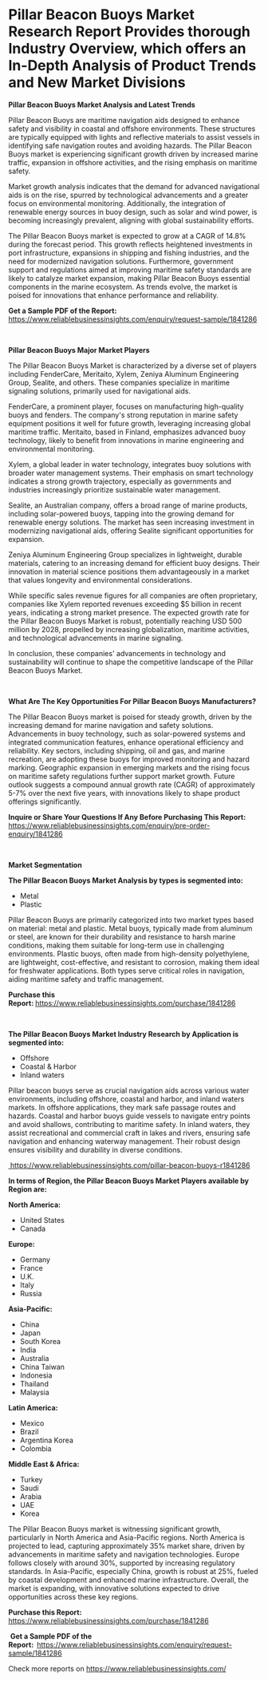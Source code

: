 <p><h1>Pillar Beacon Buoys Market Research Report Provides thorough Industry Overview, which offers an In-Depth Analysis of Product Trends and New Market Divisions</h1></p><p><strong>Pillar Beacon Buoys Market Analysis and Latest Trends</strong></p>
<p><p>Pillar Beacon Buoys are maritime navigation aids designed to enhance safety and visibility in coastal and offshore environments. These structures are typically equipped with lights and reflective materials to assist vessels in identifying safe navigation routes and avoiding hazards. The Pillar Beacon Buoys market is experiencing significant growth driven by increased marine traffic, expansion in offshore activities, and the rising emphasis on maritime safety.</p><p>Market growth analysis indicates that the demand for advanced navigational aids is on the rise, spurred by technological advancements and a greater focus on environmental monitoring. Additionally, the integration of renewable energy sources in buoy design, such as solar and wind power, is becoming increasingly prevalent, aligning with global sustainability efforts.</p><p>The Pillar Beacon Buoys market is expected to grow at a CAGR of 14.8% during the forecast period. This growth reflects heightened investments in port infrastructure, expansions in shipping and fishing industries, and the need for modernized navigation solutions. Furthermore, government support and regulations aimed at improving maritime safety standards are likely to catalyze market expansion, making Pillar Beacon Buoys essential components in the marine ecosystem. As trends evolve, the market is poised for innovations that enhance performance and reliability.</p></p>
<p><strong>Get a Sample PDF of the Report:&nbsp;</strong> <a href="https://www.reliablebusinessinsights.com/enquiry/request-sample/1841286?utm_campaign=3133&utm_medium=2&utm_source=Github&utm_content=ia&utm_term=12042025&utm_id=pillar-beacon-buoys">https://www.reliablebusinessinsights.com/enquiry/request-sample/1841286</a></p>
<p>&nbsp;</p>
<p><strong>Pillar Beacon Buoys Major Market Players</strong></p>
<p><p>The Pillar Beacon Buoys Market is characterized by a diverse set of players including FenderCare, Meritaito, Xylem, Zeniya Aluminum Engineering Group, Sealite, and others. These companies specialize in maritime signaling solutions, primarily used for navigational aids.</p><p>FenderCare, a prominent player, focuses on manufacturing high-quality buoys and fenders. The company's strong reputation in marine safety equipment positions it well for future growth, leveraging increasing global maritime traffic. Meritaito, based in Finland, emphasizes advanced buoy technology, likely to benefit from innovations in marine engineering and environmental monitoring.</p><p>Xylem, a global leader in water technology, integrates buoy solutions with broader water management systems. Their emphasis on smart technology indicates a strong growth trajectory, especially as governments and industries increasingly prioritize sustainable water management.</p><p>Sealite, an Australian company, offers a broad range of marine products, including solar-powered buoys, tapping into the growing demand for renewable energy solutions. The market has seen increasing investment in modernizing navigational aids, offering Sealite significant opportunities for expansion.</p><p>Zeniya Aluminum Engineering Group specializes in lightweight, durable materials, catering to an increasing demand for efficient buoy designs. Their innovation in material science positions them advantageously in a market that values longevity and environmental considerations.</p><p>While specific sales revenue figures for all companies are often proprietary, companies like Xylem reported revenues exceeding $5 billion in recent years, indicating a strong market presence. The expected growth rate for the Pillar Beacon Buoys Market is robust, potentially reaching USD 500 million by 2028, propelled by increasing globalization, maritime activities, and technological advancements in marine signaling.</p><p>In conclusion, these companies' advancements in technology and sustainability will continue to shape the competitive landscape of the Pillar Beacon Buoys Market.</p></p>
<p>&nbsp;</p>
<p><strong>What Are The Key Opportunities For Pillar Beacon Buoys Manufacturers?</strong></p>
<p><p>The Pillar Beacon Buoys market is poised for steady growth, driven by the increasing demand for marine navigation and safety solutions. Advancements in buoy technology, such as solar-powered systems and integrated communication features, enhance operational efficiency and reliability. Key sectors, including shipping, oil and gas, and marine recreation, are adopting these buoys for improved monitoring and hazard marking. Geographic expansion in emerging markets and the rising focus on maritime safety regulations further support market growth. Future outlook suggests a compound annual growth rate (CAGR) of approximately 5-7% over the next five years, with innovations likely to shape product offerings significantly.</p></p>
<p><strong>Inquire or Share Your Questions If Any Before Purchasing This Report:</strong> <a href="https://www.reliablebusinessinsights.com/enquiry/pre-order-enquiry/1841286?utm_campaign=3133&utm_medium=2&utm_source=Github&utm_content=ia&utm_term=12042025&utm_id=pillar-beacon-buoys">https://www.reliablebusinessinsights.com/enquiry/pre-order-enquiry/1841286</a></p>
<p>&nbsp;</p>
<p><strong>Market Segmentation</strong></p>
<p><strong>The Pillar Beacon Buoys Market Analysis by types is segmented into:</strong></p>
<p><ul><li>Metal</li><li>Plastic</li></ul></p>
<p><p>Pillar Beacon Buoys are primarily categorized into two market types based on material: metal and plastic. Metal buoys, typically made from aluminum or steel, are known for their durability and resistance to harsh marine conditions, making them suitable for long-term use in challenging environments. Plastic buoys, often made from high-density polyethylene, are lightweight, cost-effective, and resistant to corrosion, making them ideal for freshwater applications. Both types serve critical roles in navigation, aiding maritime safety and traffic management.</p></p>
<p><strong>Purchase this Report:&nbsp;</strong><a href="https://www.reliablebusinessinsights.com/purchase/1841286?utm_campaign=3133&utm_medium=2&utm_source=Github&utm_content=ia&utm_term=12042025&utm_id=pillar-beacon-buoys">https://www.reliablebusinessinsights.com/purchase/1841286</a></p>
<p>&nbsp;</p>
<p><strong>The Pillar Beacon Buoys Market Industry Research by Application is segmented into:</strong></p>
<p><ul><li>Offshore</li><li>Coastal & Harbor</li><li>Inland waters</li></ul></p>
<p><p>Pillar beacon buoys serve as crucial navigation aids across various water environments, including offshore, coastal and harbor, and inland waters markets. In offshore applications, they mark safe passage routes and hazards. Coastal and harbor buoys guide vessels to navigate entry points and avoid shallows, contributing to maritime safety. In inland waters, they assist recreational and commercial craft in lakes and rivers, ensuring safe navigation and enhancing waterway management. Their robust design ensures visibility and durability in diverse conditions.</p></p>
<p><a href="https://www.reliablebusinessinsights.com/pillar-beacon-buoys-r1841286?utm_campaign=3133&utm_medium=2&utm_source=Github&utm_content=ia&utm_term=12042025&utm_id=pillar-beacon-buoys">&nbsp;https://www.reliablebusinessinsights.com/pillar-beacon-buoys-r1841286</a></p>
<p><strong>In terms of Region, the Pillar Beacon Buoys Market Players available by Region are:</strong></p>
<p>
    <p> <strong> North America: </strong>
        <ul>
            <li>United States</li>
            <li>Canada</li>
        </ul>
        </p> 
    <p> <strong> Europe: </strong>
        <ul>
            <li>Germany</li>
            <li>France</li>
            <li>U.K.</li>
            <li>Italy</li>
            <li>Russia</li>
        </ul>
        </p> 
    <p> <strong> Asia-Pacific: </strong>
        <ul>
            <li>China</li>
            <li>Japan</li>
            <li>South Korea</li>
            <li>India</li>
            <li>Australia</li>
            <li>China Taiwan</li>
            <li>Indonesia</li>
            <li>Thailand</li>
            <li>Malaysia</li>
        </ul>
        </p> 
    <p> <strong> Latin America: </strong>
        <ul>
            <li>Mexico</li>
            <li>Brazil</li>
            <li>Argentina Korea</li>
            <li>Colombia</li>
        </ul>
        </p> 
    <p> <strong> Middle East & Africa: </strong>
        <ul>
            <li>Turkey</li>
            <li>Saudi</li>
            <li>Arabia</li>
            <li>UAE</li>
            <li>Korea</li>
        </ul>
    </p>
    </p>
<p><p>The Pillar Beacon Buoys market is witnessing significant growth, particularly in North America and Asia-Pacific regions. North America is projected to lead, capturing approximately 35% market share, driven by advancements in maritime safety and navigation technologies. Europe follows closely with around 30%, supported by increasing regulatory standards. In Asia-Pacific, especially China, growth is robust at 25%, fueled by coastal development and enhanced marine infrastructure. Overall, the market is expanding, with innovative solutions expected to drive opportunities across these key regions.</p></p>
<p><strong>Purchase this Report: </strong><a href="https://www.reliablebusinessinsights.com/purchase/1841286?utm_campaign=3133&utm_medium=2&utm_source=Github&utm_content=ia&utm_term=12042025&utm_id=pillar-beacon-buoys">https://www.reliablebusinessinsights.com/purchase/1841286</a></p>
<p>&nbsp;<strong>Get a Sample PDF of the Report:&nbsp;&nbsp;</strong><a href="https://www.reliablebusinessinsights.com/enquiry/request-sample/1841286?utm_campaign=3133&utm_medium=2&utm_source=Github&utm_content=ia&utm_term=12042025&utm_id=pillar-beacon-buoys">https://www.reliablebusinessinsights.com/enquiry/request-sample/1841286</a></p>
<p><strong></strong></p>
<p>Check more reports on <a href="https://www.reliablebusinessinsights.com/?utm_campaign=3133&utm_medium=2&utm_source=Github&utm_content=ia&utm_term=12042025&utm_id=pillar-beacon-buoys">https://www.reliablebusinessinsights.com/</a></p>